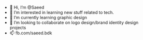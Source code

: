 - 👋 Hi, I’m @Saeed
- 👀 I’m interested in learning new stuff related to tech.
- 🌱 I’m currently learning graphic design
- 💞️ I’m looking to collaborate on logo design/brand identity design projects
- 📫 fb.com/saeed.bdk

<!---
saeedBDK/saeedBDK is a ✨ special ✨ repository because its `README.md` (this file) appears on your GitHub profile.
You can click the Preview link to take a look at your changes.
--->
